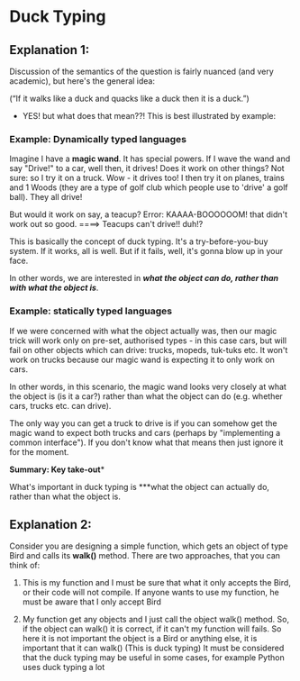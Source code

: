 # Duck Typing

## Explanation 1:
Discussion of the semantics of the question is fairly nuanced (and very academic), but here's the general idea:

(“If it walks like a duck and quacks like a duck then it is a duck.”) 
- YES! but what does that mean??! This is best illustrated by example:

 ### Example: Dynamically typed languages

Imagine I have a **magic wand**. It has special powers. If I wave the wand and say "Drive!" to a car, well then, it drives!
Does it work on other things? Not sure: so I try it on a truck. Wow - it drives too! I then try it on planes, trains and 1 Woods (they are a type of golf club which people use to 'drive' a golf ball). They all drive!

But would it work on say, a teacup? Error: KAAAA-BOOOOOOM! that didn't work out so good. ====> Teacups can't drive!! duh!?

This is basically the concept of duck typing. It's a try-before-you-buy system. If it works, all is well. But if it fails, well, it's gonna blow up in your face.

In other words, we are interested in ***what the object can do, rather than with what the object is***.

### Example: statically typed languages

If we were concerned with what the object actually was, then our magic trick will work only on pre-set, authorised types - in this case cars, but will fail on other objects which can drive: trucks, mopeds, tuk-tuks etc. It won't work on trucks because our magic wand is expecting it to only work on cars.

In other words, in this scenario, the magic wand looks very closely at what the object is (is it a car?) rather than what the object can do (e.g. whether cars, trucks etc. can drive).

The only way you can get a truck to drive is if you can somehow get the magic wand to expect both trucks and cars (perhaps by "implementing a common interface"). If you don't know what that means then just ignore it for the moment.

**Summary: Key take-out***

What's important in duck typing is ***what the object can actually do, rather than what the object is.

## Explanation 2:
Consider you are designing a simple function, which gets an object of type Bird and calls its **walk()** method. There are two approaches, that you can think of:

1. This is my function and I must be sure that what it only accepts the Bird, or their code will not compile. If anyone wants to use my function, he must be aware that I only accept Bird

1. My function get any objects and I just call the object walk() method. So, if the object can walk() it is correct, if it can't my function will fails. So here it is not important the object is a Bird or anything else, it is important that it can walk() (This is duck typing)
It must be considered that the duck typing may be useful in some cases, for example Python uses duck typing a lot
